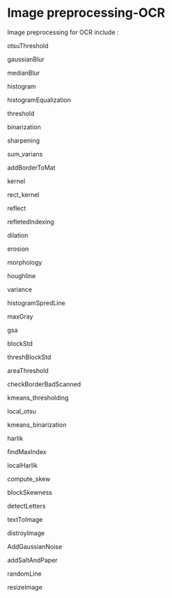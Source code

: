# Image preprocessing-OCR
Image preprocessing for OCR include :

otsuThreshold

gaussianBlur

medianBlur

histogram

histogramEqualization

threshold

binarization

sharpening

sum_varians

addBorderToMat

kernel

rect_kernel

reflect

refletedIndexing

dilation

erosion

morphology

houghline

variance

histogramSpredLine

maxGray

gsa

blockStd

threshBlockStd

areaThreshold

checkBorderBadScanned

kmeans_thresholding

local_otsu

kmeans_binarization

harlik

findMaxIndex

localHarlik

compute_skew

blockSkewness

detectLetters

textToImage

distroyImage

AddGaussianNoise

addSaltAndPaper

randomLine

resizeImage

